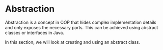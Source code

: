 # Abstraction

Abstraction is a concept in OOP that hides complex implementation details and only exposes the necessary parts. This can be achieved using abstract classes or interfaces in Java.

In this section, we will look at creating and using an abstract class.
